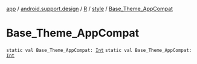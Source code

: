 [app](../../../index.md) / [android.support.design](../../index.md) / [R](../index.md) / [style](index.md) / [Base_Theme_AppCompat](./-base_-theme_-app-compat.md)

# Base_Theme_AppCompat

`static val Base_Theme_AppCompat: `[`Int`](https://kotlinlang.org/api/latest/jvm/stdlib/kotlin/-int/index.html)
`static val Base_Theme_AppCompat: `[`Int`](https://kotlinlang.org/api/latest/jvm/stdlib/kotlin/-int/index.html)